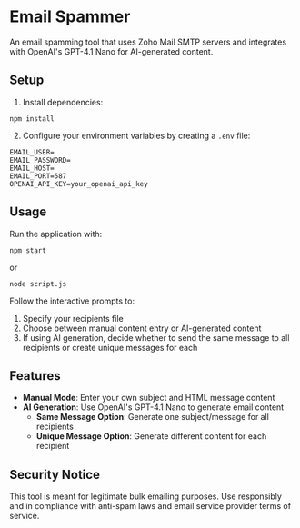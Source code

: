 # Email Spammer

An email spamming tool that uses Zoho Mail SMTP servers and integrates with OpenAI's GPT-4.1 Nano for AI-generated content.

## Setup

1. Install dependencies:
```
npm install
```

2. Configure your environment variables by creating a `.env` file:
```
EMAIL_USER=
EMAIL_PASSWORD=
EMAIL_HOST=
EMAIL_PORT=587
OPENAI_API_KEY=your_openai_api_key
```

## Usage

Run the application with:
```
npm start
```
or
```
node script.js
```

Follow the interactive prompts to:
1. Specify your recipients file
2. Choose between manual content entry or AI-generated content
3. If using AI generation, decide whether to send the same message to all recipients or create unique messages for each

## Features

- **Manual Mode**: Enter your own subject and HTML message content
- **AI Generation**: Use OpenAI's GPT-4.1 Nano to generate email content
  - **Same Message Option**: Generate one subject/message for all recipients
  - **Unique Message Option**: Generate different content for each recipient

## Security Notice

This tool is meant for legitimate bulk emailing purposes. Use responsibly and in compliance with anti-spam laws and email service provider terms of service.